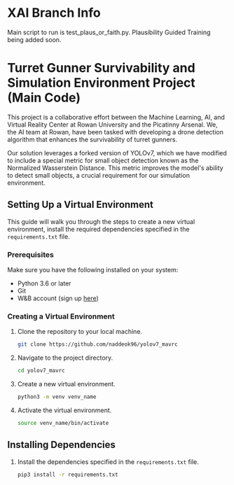 # XAI Branch Info

Main script to run is test_plaus_or_faith.py. Plausibility Guided Training being added soon.

# Turret Gunner Survivability and Simulation Environment Project (Main Code)

This project is a collaborative effort between the Machine Learning, AI, and Virtual Reality Center at Rowan University and the Picatinny Arsenal. We, the AI team at Rowan, have been tasked with developing a drone detection algorithm that enhances the survivability of turret gunners. 

Our solution leverages a forked version of YOLOv7, which we have modified to include a special metric for small object detection known as the Normalized Wasserstein Distance. This metric improves the model's ability to detect small objects, a crucial requirement for our simulation environment.

## Setting Up a Virtual Environment

This guide will walk you through the steps to create a new virtual environment, install the required dependencies specified in the `requirements.txt` file.

### Prerequisites

Make sure you have the following installed on your system:

- Python 3.6 or later
- Git
- W&B account (sign up [here](https://wandb.ai/site))

### Creating a Virtual Environment

1. Clone the repository to your local machine.

   ```bash
   git clone https://github.com/naddeok96/yolov7_mavrc
   ```
2. Navigate to the project directory.
    ```bash
    cd yolov7_mavrc
    ```

3. Create a new virtual environment.
    ```bash
    python3 -m venv venv_name
    ```

4. Activate the virtual environment.
    ```bash
    source venv_name/bin/activate
    ```

## Installing Dependencies

1. Install the dependencies specified in the `requirements.txt` file.
    ```bash
    pip3 install -r requirements.txt
    ```
